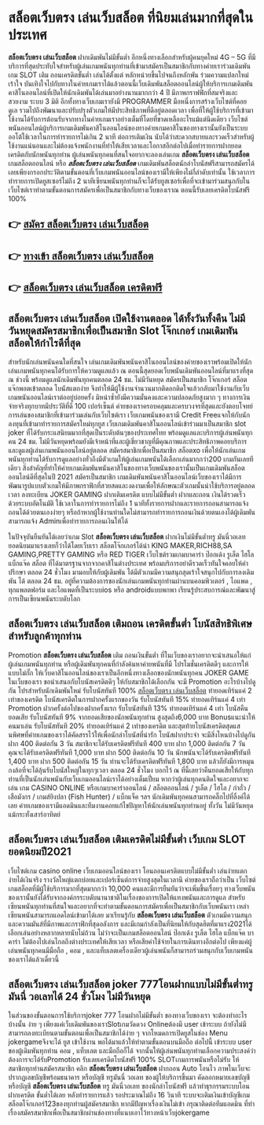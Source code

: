# สล็อตเว็บตรง เล่นเว็บสล็อต  ที่นิยมเล่นมากที่สุดในประเทศ

**สล็อตเว็บตรง เล่นเว็บสล็อต** ฝากเดิมพันไม่มีขั้นต่ำ  อีกหนึ่งทางเลือกสำหรับผู้คนยุคใหม่ 4G – 5G ที่มีบริการที่สุดประทับใจสำหรับผู้เล่นเกมพนันทุกท่านที่เข้ามาสมัครเป็นสมาชิกกับทางค่ายเราร่วมเดิมพัน เกม SLOT  เติม ถอนเครดิตขั้นต่ำ เล่นได้ตั้งแต่ หลักหน่วยขึ้นไปจนถึงหลักพัน ร่วมความแปลกใหม่ เร้าใจ บันเทิงใจไปกับทางในค่ายเกมเราได้แล้วตอนนี้เว็บเดิมพันสล็อตออนไลน์ผู้ให้บริการเกมเดิมพันคาสิโนออนไลน์ที่เปิดให้นักเดิมพันได้เล่นมาอย่างนานมากกว่า 4 ปี มีภาพกราฟฟิกที่สมจริงและสวยงาม ระบบ 3 มิติ
อีกทั้งทางเว็บเกมเรายังมี  PROGRAMMER มือหนึ่งการสร้างเว็บไซต์ที่คอยดูเล  รวมไปถึงพัฒนาและปรับปรุงตัวเกมให้มีประสิทธิภาพที่ดีอยู่ตลอดเวลา เพื่อที่ให้ผู้ใช้บริการที่เข้ามาใช้งานได้รับการต้อนรับจากทางในค่ายเกมเราอย่างเต็มที่โดยที่ขาดเหลืออะไรแม้แต่นิดเดียว เว็บไซต์พนันออนไลน์ผู้บริการเกมเดิมพันคาสิโนออนไลน์ของทางค่ายเกมคาสิโนของทางเรานั้นยังเป็นระบบ ออโต้ใช้เวลาในการทำรายการไม่เกิน 2 นาที ต่อการเติมเงิน นับได้ว่าสะดวกสบายและรวดเร็วสำหรับผู้ใช้งานแน่นอนและไม่ต้องแจ้งพนักงานที่ทำให้เสียเวลาและโอกาสอีกต่อไปเมื่อทำรายการฝากยอดเครดิตกับนักพนันทุกท่าน
ผู้เล่นพนันทุกคนที่สนใจอยากจะลองเล่นเกม **สล็อตเว็บตรง เล่นเว็บสล็อต** เกมสล็อตออนไลน์ หรือ ***สล็อตเว็บตรง เล่นเว็บสล็อต*** เกมเดิมพันสล็อตนักล่าโบนัสฟรีสามารถสมัครได้เลยเพียงกรอกประวัติตามขั้นตอนที่เว็บเกมพนันออนไลน์ของเรามีให้เพียงไม่กี่ลำดับเท่านั้น ใช้เวลาการทำรายการเปิดยูสเซอร์ไม่ถึง 2 นาทีเซียนพนันทุกท่านก็จะได้รับยูสเซอร์เพื่อที่จะเข้ามาร่วมสนุกกับในเว็บไซต์เราทำตามขั้นตอนการสมัครเพื่อเป็นสมาชิกกับทางเว็บของเราณ ตอนนี้รับเลยเครดิตโบนัสฟรี 100%

## 👉 [สมัคร สล็อตเว็บตรง เล่นเว็บสล็อต](https://archa888.com/)
## 👉 [ทางเข้า สล็อตเว็บตรง เล่นเว็บสล็อต](https://archa888.com/)
## 👉 [สล็อตเว็บตรง เล่นเว็บสล็อต เครดิตฟรี](https://archa888.com/)

## สล็อตเว็บตรง เล่นเว็บสล็อต เปิดใช้งานตลอด ได้ทั้งวันทั้งคืน ไม่มีวันหยุดสมัครสมาชิกเพื่อเป็นสมาชิก Slot โจ๊กเกอร์ เกมเดิมพันสล็อตให้กำไรดีที่สุด

สำหรับนักเล่นพนันคนใดที่สนใจ เล่นเกมเดิมพันพนันคาสิโนออนไลน์ของค่ายของเราพร้อมเปิดให้นักเล่นเกมพนันทุกคนได้รับการให้ความดูแลแล้ว ณ ตอนนี้สุดยอดเว็บพนันเดิมพันออนไลน์ที่มาแรงที่สุด ณ ช่วงนี้ พร้อมดูแลนักเดิมพันทุกคนตลอด 24 ชม. ไม่มีวันหยุด สมัครเป็นสมาชิก โจ๊กเกอร์ สล็อต แจ๊กพอตเข้าตลอด โบนัสแตกง่าย จึงทำให้มีผู้ใช้งานจำนวนมากติดอกติดใจแล้วกลับมาใช้งานกับเว็บเกมพนันออนไลน์เราต่ออยู่บ่อยครั้ง มิหนำซ้ำยังมีความมั่นคงและความปลอดภัยสูงมาก ๆ ทางการเงินจ่ายจริงทุกบาทมีประวัติที่ดี 100 เปอร์เซ็นต์ ค่ายของเราครอบคลุมและครบวงจรที่สุดและยังตอบโจทย์การเล่นของสมาชิกที่เข้ามาร่วมเล่นกับเว็บไซต์เรา
เว็บเกมพนันของเรามี Credit Freeแจกให้กับนักลงทุนที่เข้ามาทำรายการสมัครใหม่ทุกยูส เว็บเกมเดิมพันคาสิโนออนไลน์เข้าร่วมมาเป็นสมาชิก slot joker ที่ได้รับกระแสนิยมมากที่สุดเป็นระดับต้นๆของประเทศไทย พร้อมดูแลและบริการผู้เล่นพนันทุกคน 24 ชม. ไม่มีวันหยุดพร้อมยังมีเจ้าหน้าที่และผู้เชี่ยวชาญที่มีคุณภาพและประสิทธิภาพคอยบริการและดูแลผู้เล่นเกมพนันออนไลน์อยู่ตลอด สมัครสมาชิกเพื่อเป็นสมาชิก สล็อตxo เพื่อให้นักเล่นเกมพนันทุกท่านได้รับการดูแลอย่างทั่วถึงมีตัวเกมให้ผู้เล่นเกมพนันได้เลือกเล่นมากกว่า200 เกมกันเลยทีเดียว
สิ่งสำคัญที่ทำให้ค่ายเกมเดิมพันพนันคาสิโนของทางเว็บพนันของเรานั้นเป็นเกมเดิมพันสล็อตออนไลน์ดีที่สุดในปี 2021 สมัครเป็นสมาชิก  เกมเดิมพันพนันคาสิโนออนไลน์เว็บของเราได้มีการพัฒนารูปแบบตัวเกมให้มีภาพกราฟิกที่สวยสดและงดงามเพื่อให้ลักษณะตัวเกมนั้นน่าใช้บริการอยู่ตลอดเวลา ลงทะเบียน JOKER GAMING ฝากเติมเครดิต แบบไม่มีขั้นต่ำ ฝากและถอน เงินได้รวดเร็วด้วยระบบอัตโนมัติ ใช้เวลาในการทำรายการไม่ถึง 1 นาทีทั้งรายการฝากและรายการถอนสามารถแจ้งถอนได้ด้วยตนเองง่ายๆ หรือถ้าหากผู้ใช้งานท่านใดไม่สามารถทำรายการถอนเงินด้วยตนเองได้ผู้เดิมพันสามารถแจ้ง Adminเพื่อทำรายการถอนเงินให้ได้

ในปัจจุบันยืนยันได้เลยว่าเกม Slot **สล็อตเว็บตรง เล่นเว็บสล็อต** ฝากเงินไม่มีขั้นต่ำทรู มันนี่วอเลท ยอดนิยมมาแรงเลยก็ว่าได้โดยเว็บเรา สล็อตโจ๊กเกอร์ได้นำ  KING MAKER,RICH88,SA GAMING,PRETTY GAMING หรือ RED TIGER เว็บไซต์รวมเกมบาคาร่า ป๊อกเด้ง รูเล็ต ไฮโล แบ็กแจ๊ค สล็อต ที่ได้มาตรฐานจากจากคาสิโนต่างประเทศ พร้อมบริการอย่าดีรวดเร็วทันใจคอยให้คำปรึกษา ตลอด 24 ชั่วโมง มามอบให้กับผู้เดิมพัน ได้มีตัวเกมมีความสนุกสุดเร้าใจสนุกไปกับการลงเดิมพัน ได้ ตลอด 24 ชม. อยู่ที่ความต้องการของนักเล่นเกมพนันทุกท่านผ่านบนคอมพิวเตอร์ , ไอแพด , ทุกแพลตฟอร์ม และไอแพดที่เป็นระบบios หรือ androidแบบพกพา เรียนรู้ประสบการณ์และพัฒนาสู่การเป็นเซียนพนันระบดับโลก

## สล็อตเว็บตรง เล่นเว็บสล็อต เติมถอน เครดิตขั้นต่ำ โบนัสสิทธิพิเศษสำหรับลูกค้าทุกท่าน

 Promotion  **สล็อตเว็บตรง เล่นเว็บสล็อต** เติม ถอนเงินขั้นต่ำ ที่ในเว็บของเราอยากจะนำเสนอให้แก่  ผู้เล่นเกมพนันทุกท่าน หรือผู้เดิมพันทุกคนที่กำลังค้นหาค่ายพนันที่มี โปรโมชั่นเครดิตดีๆ และการให้แบบไม่กั๊ก ให้เว็บคาสิโนออนไลน์ของเราเป็นอีกหนึ่งทางเลือกของนักพนันทุกคน JOKER GAME ในเว็บของเรา ขอนำเสนอกับโบนัสเครดิตดีๆ ให้กับสมาชิกได้เลือกกัน จะมี Promotion อะไรบ้างไปดูกัน
โปรสำหรับนักเดิมพันใหม่ รับโบนัสทันที 100% [สล็อตเว็บตรง เล่นเว็บสล็อต](https://archa888.com/) ทำยอดเทิร์นแค่ 2 เท่าของเครดิต
โบนัสเครดิตในการฝากครั้งแรกของวัน รับโบนัสทันที 15% ทำยอดเทิร์นแค่ 4 เท่า
 Promotion ฝากครั้งต่อไปของฝากครั้งแรก รับโบนัสทันที 13% ทำยอดเทิร์นแค่ 4 เท่า
โบนัสคืนยอดเสีย รับโบนัสทันที 9% จากยอดเสียของนักพนันทุกท่าน สูงสุดถึง6,000 บาท
Bonusแนะนำให้คนมาเล่น รับโบนัสทันที 20% ทำยอดเทิร์นแค่ 2 เท่าของเครดิต
และสุดท้ายโบนัสเครดิตสุดแสนพิศษที่ค่ายเกมของเราได้คัดสรรไว้ให้เพื่อนักล่าโบนัสที่น่ารัก โบนัสฝากประจำ จะมีสิ่งไหนบ้างไปดูกัน
ฝาก 400 ติดต่อกัน 3 วัน สมาชิกจะได้รับเครดิตฟรีทันที 400 บาท
ฝาก 1,000 ติดต่อกัน 7 วัน คุณจะได้รับเครดิตฟรีทันที 1,000 บาท
ฝาก 500 ติดต่อกัน 10 วัน นักพนันจะได้รับเครดิตฟรีทันที 1,400 บาท
ฝาก 500 ติดต่อกัน 15 วัน ท่านจะได้รับเครดิตฟรีทันที 1,800 บาท
แล้วก็ยังมีการหมุนกงล้อที่จะได้ลุ้นรับโบนัสใหญ่ในทุกๆเวลา ตลอด 24 ชั่วโมง บอกไว้ ณ ที่นี้เลยว่าคืนยอดเสียให้กับทุกท่านที่เป็นนักเล่นพนันกับเว็บเกมออนไลน์เราได้อย่างเต็มเปี่ยม หากว่าผู้เล่นทุกคนติดใจและอยากจะเล่น เกม CASINO ONLINE หรือเกมบาคาร่าออนไลน์ / สล็อตออนไลน์ / รูเล็ต / ไฮโล / กำถั่ว / เสือมังกร / เกมส์ยิงปลา (Fish Hunter) / แบ็กแจ็ค ฯลฯ นักเดิมพันทุกคนสามารถคลิ๊กไปที่ลิ้งค์ได้เลย ค่ายเกมของเรามีแอดมินและทีมงานคอยแก้ไขปัญหาให้นักเล่นพนันทุกท่านอยู่ ทั้งวัน ไม่มีวันหยุดแม้กระทั่งเสาร์อาทิตย์

## สล็อตเว็บตรง เล่นเว็บสล็อต เติมเครดิตไม่มีขั้นต่ำ  เว็บเกม SLOT ยอดนิยมปี2021

เว็บไซต์เกม casino online เว็บเกมออนไลน์ของเรา โอนถอนเครดิตแบบไม่มีขั้นต่ำ เล่นง่ายแตกง่ายได้เงินจริง รางวัลใหญ่แตกบ่อยและเปอร์เซ็นต์การจ่ายสูงสุดในเวลานี ค่ายของเราถือว่าเป็น เว็บไซต์เกมสล็อตที่มีผู้ใช้บริการมากที่สุดมากกว่า 10,000 คนและมีการยืนยันว่าจะเพิ่มขึ้นเรื่อยๆ ทางเว็บพนันของเรานั้นยังได้รับจากองค์กรระบดับนานาชาติในเรื่องของการเปิดให้แทงพนันและการดูแล สำหรับเซียนพนันทุกท่านที่สนใจและอยากที่จะทำตามขั้นตอนการสมัครเพื่อเป็นสมาชิกกับเว็บพนันเรา เหล่าเซียนพนันสามารถแอดไลน์เข้ามาได้เลย
	มาเรียนรู้กับ **สล็อตเว็บตรง เล่นเว็บสล็อต** ตัวเกมมีความสนุกและความมันส์ที่มีภาพและกราฟิกที่สุดอลังการ และมีเกมกำลังเป็นที่นิยมให้กับสุดฮิตที่มาแรง2021ได้เลือกเล่นอย่างหลากหลายนับไม่ถ้วน  ไม่ว่าจะเป็นเกมสล็อตออนไลน์ ป๊อกเด้ง รูเล็ต ไฮโล แบ็กแจ๊ค บาคาร่า ไม่ต้องไปเล่นไกลถึงต่างประเทศให้เสียเวลา หรือเสียค่าใช้จ่ายในการเดินทางอีกต่อไป เพียงแค่ผู้เล่นพนันทุกคนมีมือถือ , คอม , และแท็บเลตเครื่องเดียวผู้เล่นพนันก็สามารถร่วมสนุกกับเว็บเกมพนันของเราได้แล้วเดี๋ยวนี้

## สล็อตเว็บตรง เล่นเว็บสล็อต joker 777โอนฝากแบบไม่มีขั้นต่ำทรูมันนี่ วอเลทได้ 24 ชั่วโมง ไม่มีวันหยุด

ในส่วนของขั้นตอนการใช้บริการjoker 777 โอนฝากไม่มีขั้นต่ำ ของทางเว็บของเรา จะต้องทำอะไรบ้างนั้น ง่าย ๆ เพียงแค่เว็บเดิมพันของเราSlotเกมวัดดวง Onlineต้องมี user เข้าระบบ ถ้ายังไม่มีสามารถลงทะเบียนตามขั้นตอนเพื่อเป็นสมาชิกได้ง่าย ๆ จากโหมดการเปิดยูสในช่อง Menu jokergameจึงจะได้ ยูส เข้าใช้งาน พอได้มาแล้วให้ทำตามขั้นตอนบนมือถือ ต่อไปนี้
เข้าระบบ user  ของผู้เดิมพันทุกท่าน คอม , แท็บเลต และมือถือก็ได้
จากนั้นให้ผู้เล่นพนันทุกท่านเลือกความประสงค์ว่า ต้องการจะได้รับPromotion รับเลยเครดิตโบนัสฟรี 100% SLOTเกมการพนันหรือไม่รับ
ให้สมาชิกทุกท่านสมัครสมาชิก คลิก **สล็อตเว็บตรง เล่นเว็บสล็อต** ฝากถอน Auto โอนไว ภาพในเว็บจะปรากฏเลขบัญชีพร้อมธนาคาร หรือบัญชี ทรูมันนี่ วอเลท ของผู้ให้บริการขึ้นมา
คัดลอกหมายเลขบัญชี หรือบัญชี **สล็อตเว็บตรง เล่นเว็บสล็อต** ทรู มันนี่วอเลท ของนักล่าโบนัสฟรี แล้วทำธุรกรรมระบบโอนฝากเครดิต ขั้นต่ำได้เลย
หลังทำรายการแล้ว รอประมาณไม่ถึง 16 วินาที ระบบจะเติมเงินเข้าบัญชีเกมสล็อตโจ๊กเกอร์123ของทุกท่านผู้สมัครสมาชิก
หากมีปัญหาเรื่องเงินไม่เข้า กรุณาติดต่อทีมแอดมิน ที่ทำเรื่องสมัครสมาชิกเพื่อเป็นสมาชิกผ่านช่องทางที่แนบเอาไว้ทางหน้าเว็บjokergame


